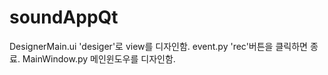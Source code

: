 # soundAppQt

DesignerMain.ui 'desiger'로 view를 디자인함.
event.py 'rec'버튼을 클릭하면 종료.
MainWindow.py 메인윈도우를 디자인함.
